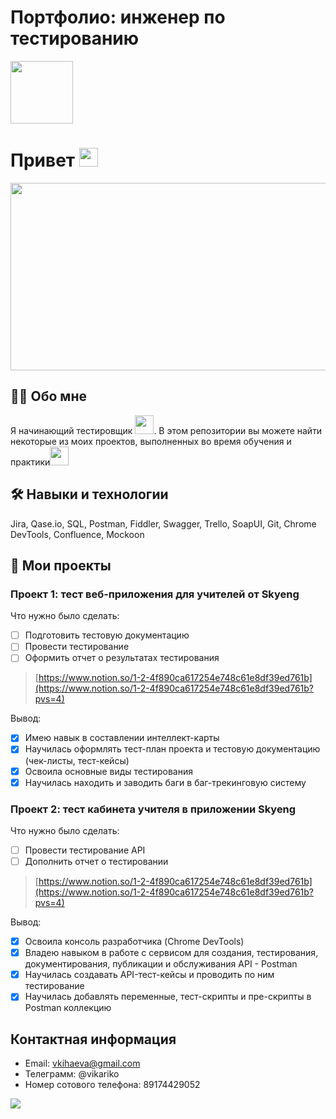 # Портфолио: инженер по тестированию

<div id="header">
  <img src="https://media.giphy.com/media/v1.Y2lkPTc5MGI3NjExZGZmeTRzNWkyaW4wdGl6N2ZhbHcxcno1YWFmdm8xN2M1cmxkbnptayZlcD12MV9pbnRlcm5hbF9naWZfYnlfaWQmY3Q9Zw/hpXdHPfFI5wTABdDx9/giphy.gif" width="100"/>
</div>
<div id="header">
<h1>
  Привет
  <img src="https://media.giphy.com/media/hvRJCLFzcasrR4ia7z/giphy.gif" width="30px"/>
</h1>

<div>
  <img src="https://media.giphy.com/media/L1R1tvI9svkIWwpVYr/giphy.gif" width="600" height="300"/>
</div>

## :woman_technologist: Обо мне

Я начинающий тестировщик <img src="https://media.giphy.com/media/v1.Y2lkPTc5MGI3NjExMGtoa3NrZHFzZWh5enZwbG1uY2cwenRtcjA4M3MwZnczMjZxZjNodiZlcD12MV9pbnRlcm5hbF9naWZfYnlfaWQmY3Q9Zw/LQoVQCgKHOrmjnAkBw/giphy.gif" width="30">.
В этом репозитории вы можете найти некоторые из моих проектов, выполненных во время обучения и практики<img src="https://media.giphy.com/media/l46Cy1rHbQ92uuLXa/giphy.gif" width="30">

## :hammer_and_wrench: Навыки и технологии

Jira, Qase.io, SQL, Postman, Fiddler, Swagger, Trello,
SoapUI, Git, Chrome DevTools, Confluence, Mockoon

## :memo: Мои проекты

### Проект 1: тест веб-приложения для учителей от Skyeng

Что нужно было сделать:

- [ ] Подготовить тестовую документацию
- [ ] Провести тестирование
- [ ] Оформить отчет о результатах тестирования

> [https://www.notion.so/1-2-4f890ca617254e748c61e8df39ed761b](https://www.notion.so/1-2-4f890ca617254e748c61e8df39ed761b?pvs=4)

Вывод:
  
- [x] Имею навык в составлении интеллект-карты 
- [x] Научилась оформлять тест-план проекта и тестовую документацию (чек-листы, тест-кейсы)
- [x] Освоила основные виды тестирования
- [x] Научилась находить и заводить баги в баг-трекинговую систему

### Проект 2: тест кабинета учителя в приложении Skyeng

Что нужно было сделать:

- [ ] Провести тестирование API
- [ ] Дополнить отчет о тестировании

> [https://www.notion.so/1-2-4f890ca617254e748c61e8df39ed761b](https://www.notion.so/1-2-4f890ca617254e748c61e8df39ed761b?pvs=4)

Вывод:
  
- [x] Освоила консоль разработчика (Chrome DevTools)
- [x] Владею навыком в работе с сервисом для создания, тестирования, документирования, публикации и обслуживания API - Postman
- [x] Научилась создавать API-тест-кейсы и проводить по ним тестирование
- [x] Научилась добавлять переменные, тест-скрипты и пре-скрипты в Postman коллекцию

## Контактная информация

* Email: vkihaeva@gmail.com
* Телеграмм: @vikariko
* Номер сотового телефона: 89174429052

![](https://github-profile-summary-cards.vercel.app/api/cards/stats?username=Viktoriyhhhhh&theme=flag_india)

